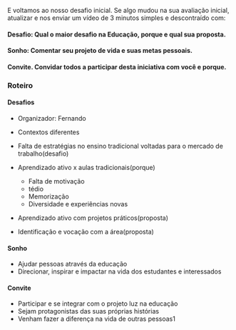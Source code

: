 E voltamos ao nosso desafio inicial. Se algo mudou na sua avaliação inicial, atualizar e nos enviar um vídeo de 3 minutos simples e descontraído com:

#### Desafio: Qual o maior desafio na Educação, porque e qual sua proposta.
#### Sonho: Comentar seu projeto de vida e suas metas pessoais.
#### Convite. Convidar todos a participar desta iniciativa com você e porque.

  ### Roteiro
  #### Desafios

* Organizador: Fernando
  
- Contextos diferentes
- Falta de estratégias no ensino tradicional voltadas para o mercado de trabalho(desafio)
  
- Aprendizado ativo x aulas tradicionais(porque)
  - Falta de motivação
  - tédio
  - Memorização
  - Diversidade e experiências novas

- Aprendizado ativo com projetos práticos(proposta)
- Identificação e vocação com a área(proposta)

#### Sonho

- Ajudar pessoas através da educação
- Direcionar, inspirar e impactar na vida dos estudantes e interessados

#### Convite

- Participar e se integrar com o projeto luz na educação
- Sejam protagonistas das suas próprias histórias
- Venham fazer a diferença na vida de outras pessoas1